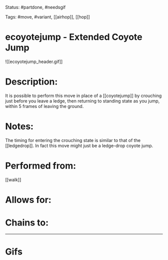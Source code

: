 Status: #partdone, #needsgif

Tags: #move, #variant, [[airhop]], [[hop]]

# ecoyotejump - Extended Coyote Jump
![[ecoyotejump_header.gif]]
# Description:
It is possible to perform this move in place of a [[coyotejump]] by crouching just before you leave a ledge, then returning to standing state as you jump, within 5 frames of leaving the ground.

# Notes:
The timing for entering the crouching state is similar to that of the [[ledgedrop]]. In fact this move might just be a ledge-drop coyote jump.

# Performed from:
[[walk]]

# Allows for:


# Chains to:


___
# Gifs
